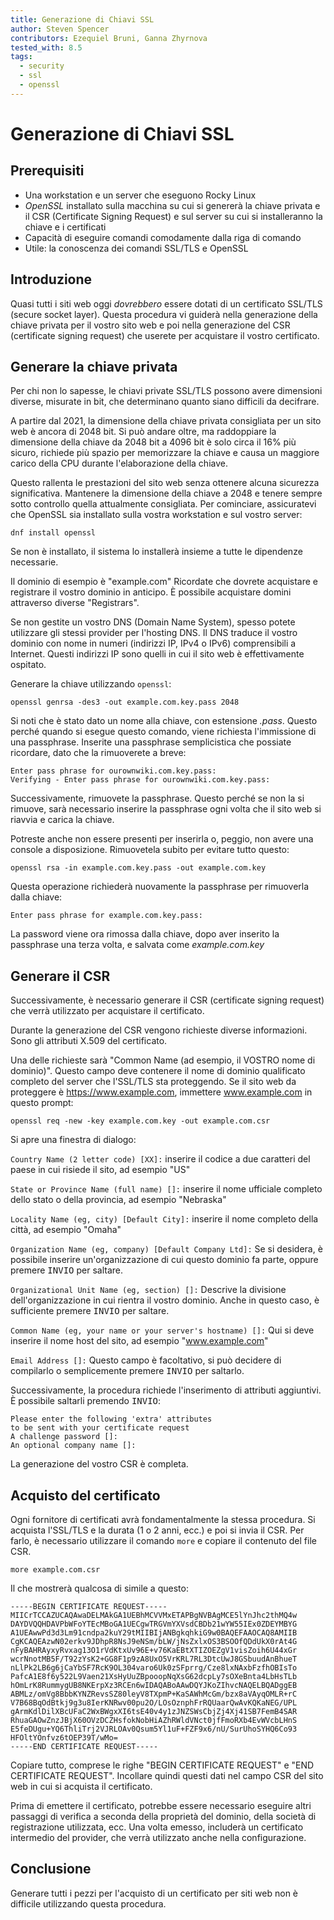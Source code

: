 ```yaml
---
title: Generazione di Chiavi SSL
author: Steven Spencer
contributors: Ezequiel Bruni, Ganna Zhyrnova
tested_with: 8.5
tags:
  - security
  - ssl
  - openssl
---
```

  
# Generazione di Chiavi SSL

## Prerequisiti

* Una workstation e un server che eseguono Rocky Linux
* _OpenSSL_ installato sulla macchina su cui si genererà la chiave privata e il CSR (Certificate Signing Request) e sul server su cui si installeranno la chiave e i certificati
* Capacità di eseguire comandi comodamente dalla riga di comando
* Utile: la conoscenza dei comandi SSL/TLS e OpenSSL


## Introduzione

Quasi tutti i siti web oggi _dovrebbero_ essere dotati di un certificato SSL/TLS (secure socket layer). Questa procedura vi guiderà nella generazione della chiave privata per il vostro sito web e poi nella generazione del CSR (certificate signing request) che userete per acquistare il vostro certificato.

## Generare la chiave privata

Per chi non lo sapesse, le chiavi private SSL/TLS possono avere dimensioni diverse, misurate in bit, che determinano quanto siano difficili da decifrare.

A partire dal 2021, la dimensione della chiave privata consigliata per un sito web è ancora di 2048 bit. Si può andare oltre, ma raddoppiare la dimensione della chiave da 2048 bit a 4096 bit è solo circa il 16% più sicuro, richiede più spazio per memorizzare la chiave e causa un maggiore carico della CPU durante l'elaborazione della chiave.

Questo rallenta le prestazioni del sito web senza ottenere alcuna sicurezza significativa. Mantenere la dimensione della chiave a 2048 e tenere sempre sotto controllo quella attualmente consigliata. Per cominciare, assicuratevi che OpenSSL sia installato sulla vostra workstation e sul vostro server:

`dnf install openssl`

Se non è installato, il sistema lo installerà insieme a tutte le dipendenze necessarie.

Il dominio di esempio è "example.com" Ricordate che dovrete acquistare e registrare il vostro dominio in anticipo. È possibile acquistare domini attraverso diverse "Registrars".

Se non gestite un vostro DNS (Domain Name System), spesso potete utilizzare gli stessi provider per l'hosting DNS. Il DNS traduce il vostro dominio con nome in numeri (indirizzi IP, IPv4 o IPv6) comprensibili a Internet. Questi indirizzi IP sono quelli in cui il sito web è effettivamente ospitato.

Generare la chiave utilizzando `openssl`:

`openssl genrsa -des3 -out example.com.key.pass 2048`

Si noti che è stato dato un nome alla chiave, con estensione *.pass*. Questo perché quando si esegue questo comando, viene richiesta l'immissione di una passphrase. Inserite una passphrase semplicistica che possiate ricordare, dato che la rimuoverete a breve:

```
Enter pass phrase for ourownwiki.com.key.pass:
Verifying - Enter pass phrase for ourownwiki.com.key.pass:
```

Successivamente, rimuovete la passphrase. Questo perché se non la si rimuove, sarà necessario inserire la passphrase ogni volta che il sito web si riavvia e carica la chiave.

Potreste anche non essere presenti per inserirla o, peggio, non avere una console a disposizione. Rimuovetela subito per evitare tutto questo:

`openssl rsa -in example.com.key.pass -out example.com.key`

Questa operazione richiederà nuovamente la passphrase per rimuoverla dalla chiave:

`Enter pass phrase for example.com.key.pass:`

La password viene ora rimossa dalla chiave, dopo aver inserito la passphrase una terza volta, e salvata come *example.com.key*

## Generare il CSR

Successivamente, è necessario generare il CSR (certificate signing request) che verrà utilizzato per acquistare il certificato.

Durante la generazione del CSR vengono richieste diverse informazioni. Sono gli attributi X.509 del certificato.

Una delle richieste sarà "Common Name (ad esempio, il VOSTRO nome di dominio)". Questo campo deve contenere il nome di dominio qualificato completo del server che l'SSL/TLS sta proteggendo. Se il sito web da proteggere è https://www.example.com, immettere www.example.com in questo prompt:

`openssl req -new -key example.com.key -out example.com.csr`

Si apre una finestra di dialogo:

`Country Name (2 letter code) [XX]:` inserire il codice a due caratteri del paese in cui risiede il sito, ad esempio "US"

`State or Province Name (full name) []:` inserire il nome ufficiale completo dello stato o della provincia, ad esempio "Nebraska"

`Locality Name (eg, city) [Default City]:` inserire il nome completo della città, ad esempio "Omaha"

`Organization Name (eg, company) [Default Company Ltd]:` Se si desidera, è possibile inserire un'organizzazione di cui questo dominio fa parte, oppure premere <kbd>INVIO</kbd> per saltare.

`Organizational Unit Name (eg, section) []:` Descrive la divisione dell'organizzazione in cui rientra il vostro dominio. Anche in questo caso, è sufficiente premere <kbd>INVIO</kbd> per saltare.

`Common Name (eg, your name or your server's hostname) []:` Qui si deve inserire il nome host del sito, ad esempio "www.example.com"

`Email Address []:` Questo campo è facoltativo, si può decidere di compilarlo o semplicemente premere <kbd>INVIO</kbd> per saltarlo.

Successivamente, la procedura richiede l'inserimento di attributi aggiuntivi. È possibile saltarli premendo <kbd>INVIO</kbd>:

```
Please enter the following 'extra' attributes
to be sent with your certificate request
A challenge password []:
An optional company name []:
```

La generazione del vostro CSR è completa.

## Acquisto del certificato

Ogni fornitore di certificati avrà fondamentalmente la stessa procedura. Si acquista l'SSL/TLS e la durata (1 o 2 anni, ecc.) e poi si invia il CSR. Per farlo, è necessario utilizzare il comando `more` e copiare il contenuto del file CSR.

`more example.com.csr`

Il che mostrerà qualcosa di simile a questo:

```
-----BEGIN CERTIFICATE REQUEST-----
MIICrTCCAZUCAQAwaDELMAkGA1UEBhMCVVMxETAPBgNVBAgMCE5lYnJhc2thMQ4w
DAYDVQQHDAVPbWFoYTEcMBoGA1UECgwTRGVmYXVsdCBDb21wYW55IEx0ZDEYMBYG
A1UEAwwPd3d3Lm91cndpa2kuY29tMIIBIjANBgkqhkiG9w0BAQEFAAOCAQ8AMIIB
CgKCAQEAzwN02erkv9JDhpR8NsJ9eNSm/bLW/jNsZxlxOS3BSOOfQDdUkX0rAt4G
nFyBAHRAyxyRvxag13O1rVdKtxUv96E+v76KaEBtXTIZOEZgV1visZoih6U44xGr
wcrNnotMB5F/T92zYsK2+GG8F1p9zA8UxO5VrKRL7RL3DtcUwJ8GSbuudAnBhueT
nLlPk2LB6g6jCaYbSF7RcK9OL304varo6Uk0zSFprrg/Cze8lxNAxbFzfhOBIsTo
PafcA1E8f6y522L9Vaen21XsHyUuZBpooopNqXsG62dcpLy7sOXeBnta4LbHsTLb
hOmLrK8RummygUB8NKErpXz3RCEn6wIDAQABoAAwDQYJKoZIhvcNAQELBQADggEB
ABMLz/omVg8BbbKYNZRevsSZ80leyV8TXpmP+KaSAWhMcGm/bzx8aVAyqOMLR+rC
V7B68BqOdBtkj9g3u8IerKNRwv00pu2O/LOsOznphFrRQUaarQwAvKQKaNEG/UPL
gArmKdlDilXBcUFaC2WxBWgxXI6tsE40v4y1zJNZSWsCbjZj4Xj41SB7FemB4SAR
RhuaGAOwZnzJBjX60OVzDCZHsfokNobHiAZhRWldVNct0jfFmoRXb4EvWVcbLHnS
E5feDUgu+YQ6ThliTrj2VJRLOAv0Qsum5Yl1uF+FZF9x6/nU/SurUhoSYHQ6Co93
HFOltYOnfvz6tOEP39T/wMo=
-----END CERTIFICATE REQUEST-----
```

Copiare tutto, comprese le righe "BEGIN CERTIFICATE REQUEST" e "END CERTIFICATE REQUEST". Incollare quindi questi dati nel campo CSR del sito web in cui si acquista il certificato.

Prima di emettere il certificato, potrebbe essere necessario eseguire altri passaggi di verifica a seconda della proprietà del dominio, della società di registrazione utilizzata, ecc. Una volta emesso, includerà un certificato intermedio del provider, che verrà utilizzato anche nella configurazione.

## Conclusione

Generare tutti i pezzi per l'acquisto di un certificato per siti web non è difficile utilizzando questa procedura.

